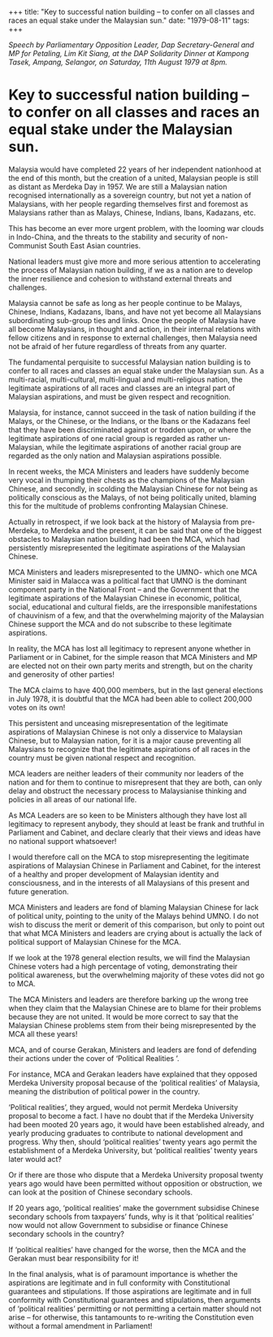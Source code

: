 +++ 
title: "Key to successful nation building – to confer on all classes and races an equal stake under the Malaysian sun."
date: "1979-08-11"
tags:
+++

_Speech by Parliamentary Opposition Leader, Dap Secretary-General and MP for Petaling, Lim Kit Siang, at the DAP Solidarity Dinner at Kampong Tasek, Ampang, Selangor, on Saturday, 11th August 1979 at 8pm._

# Key to successful nation building – to confer on all classes and races an equal stake under the Malaysian sun.

Malaysia would have completed 22 years of her independent nationhood at the end of this month, but the creation of a united, Malaysian people is still as distant as Merdeka Day in 1957. We are still a Malaysian nation recognised internationally as a sovereign country, but not yet a nation of Malaysians, with her people regarding themselves first and foremost as Malaysians rather than as Malays, Chinese, Indians, Ibans, Kadazans, etc.</u>

This has become an ever more urgent problem, with the looming war clouds in Indo-China, and the threats to the stability and security of non-Communist South East Asian countries.

National leaders must give more and more serious attention to accelerating the process of Malaysian nation building, if we as a nation are to develop the inner resilience and cohesion to withstand external threats and challenges.

Malaysia cannot be safe as long as her people continue to be Malays, Chinese, Indians, Kadazans, Ibans, and have not yet become all Malaysians subordinating sub-group ties and links. Once the people of Malaysia have all become Malaysians, in thought and action, in their internal relations with fellow citizens and in response to external challenges, then Malaysia need not be afraid of her future regardless of threats from any quarter.

The fundamental perquisite to successful Malaysian nation building is to confer to all races and classes an equal stake under the Malaysian sun. As a multi-racial, multi-cultural, multi-lingual and multi-religious nation, the legitimate aspirations of all races and classes are an integral part of Malaysian aspirations, and must be given respect and recognition.

Malaysia, for instance, cannot succeed in the task of nation building if the Malays, or the Chinese, or the Indians, or the Ibans or the Kadazans feel that they have been discriminated against or trodden upon, or where the legitimate aspirations of one racial group is regarded as rather un-Malaysian, while the legitimate aspirations of another racial group are regarded as the only nation and Malaysian aspirations possible.

In recent weeks, the MCA Ministers and leaders have suddenly become very vocal in thumping their chests as the champions of the Malaysian Chinese, and secondly, in scolding the Malaysian Chinese for not being as politically conscious as the Malays, of not being politically united, blaming this for the multitude of problems confronting Malaysian Chinese.

Actually in retrospect, if we look back at the history of Malaysia from pre-Merdeka, to Merdeka and the present, it can be said that one of the biggest obstacles to Malaysian nation building had been the MCA, which had persistently misrepresented the legitimate aspirations of the Malaysian Chinese. 

MCA Ministers and leaders misrepresented to the UMNO- which one MCA Minister said in Malacca was a political fact that UMNO is the dominant component party in the National Front – and the Government that the legitimate aspirations of the Malaysian Chinese in economic, political, social, educational and cultural fields, are the irresponsible manifestations of chauvinism of a few, and that the overwhelming majority of the Malaysian Chinese support the MCA and do not subscribe to these legitimate aspirations.

In reality, the MCA has lost all legitimacy to represent anyone whether in Parliament or in Cabinet, for the simple reason that MCA Ministers and MP are elected not on their own party merits and strength, but on the charity and generosity of other parties!

The MCA claims to have 400,000 members, but in the last general elections in July 1978, it is doubtful that the MCA had been able to collect 200,000 votes on its own! 

This persistent and unceasing misrepresentation of the legitimate aspirations of Malaysian Chinese is not only a disservice to Malaysian Chinese, but to Malaysian nation, for it is a major cause preventing all Malaysians to recognize that the legitimate aspirations of all races in the country must be given national respect and recognition.

MCA leaders are neither leaders of their community nor leaders of the nation and for them to continue to misrepresent that they are both, can only delay and obstruct the necessary process to Malaysianise thinking and policies in all areas of our national life.

As MCA Leaders are so keen to be Ministers although they have lost all legitimacy to represent anybody, they should at least be frank and truthful in Parliament and Cabinet, and declare clearly that their views and ideas have no national support whatsoever!

I would therefore call on the MCA to stop misrepresenting the legitimate aspirations of Malaysian Chinese in Parliament and Cabinet, for the interest of a healthy and proper development of Malaysian identity and consciousness, and in the interests of all Malaysians of this present and future generation.

MCA Ministers and leaders are fond of blaming Malaysian Chinese for lack of political unity, pointing to the unity of the Malays behind UMNO. I do not wish to discuss the merit or demerit of this comparison, but only to point out that what MCA Ministers and leaders are crying about is actually the lack of political support of Malaysian Chinese for the MCA.

If we look at the 1978 general election results, we will find the Malaysian Chinese voters had a high percentage of voting, demonstrating their political awareness, but the overwhelming majority of these votes did not go to MCA.

The MCA Ministers and leaders are therefore barking up the wrong tree when they claim that the Malaysian Chinese are to blame for their problems because they are not united. It would be more correct to say that the Malaysian Chinese problems stem from their being misrepresented by the MCA all these years!

 MCA, and of course Gerakan, Ministers and leaders are fond of defending their actions under the cover of ‘Political Realities ’.

 For instance, MCA and Gerakan leaders have explained that they opposed Merdeka University proposal because of the ‘political realities’ of Malaysia, meaning the distribution of political power in the country.

‘Political realities’, they argued, would not permit Merdeka University proposal to become a fact.
I have no doubt that if the Merdeka University had been mooted 20 years ago, it would have been established already, and yearly producing graduates to contribute to national development and progress. Why then, should ‘political realities’ twenty years ago permit the establishment of a Merdeka University, but ‘political realities’ twenty years later would act?


Or if there are those who dispute that a Merdeka University proposal twenty years ago would have been permitted without opposition or obstruction, we can look at the position of Chinese secondary schools.

If 20 years ago, ‘political realities’ make the government subsidise Chinese secondary schools from taxpayers’ funds, why is it that ‘political realities’ now would not allow Government to subsidise or finance Chinese secondary schools in the country?

If ‘political realities’ have changed for the worse, then the MCA and the Gerakan must bear responsibility for it!

In the final analysis, what is of paramount importance is whether the aspirations are legitimate and in full conformity with Constitutional guarantees and stipulations. If those aspirations are legitimate and in full conformity with Constitutional guarantees and stipulations, then arguments of  ‘political realities’ permitting or not permitting a certain matter should not arise – for otherwise, this tantamounts to re-writing the Constitution even without a formal amendment in Parliament!
 
